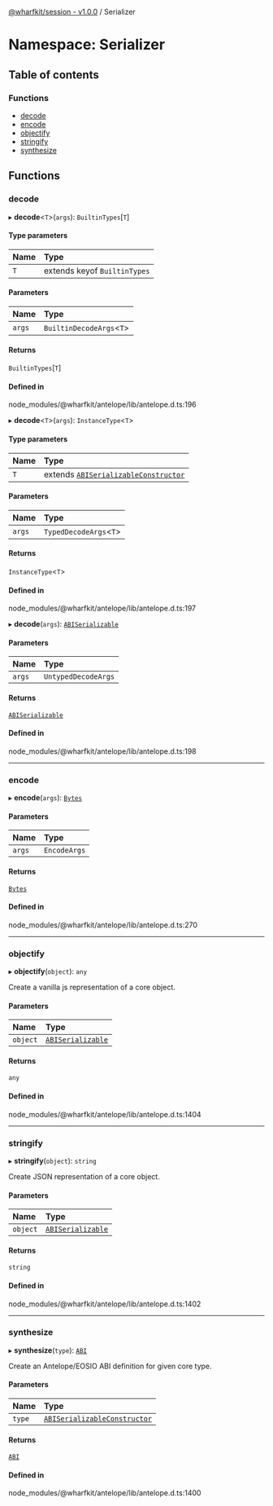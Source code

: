 [@wharfkit/session - v1.0.0](/docs/testREADME.md) / Serializer

# Namespace: Serializer

## Table of contents

### Functions

- [decode](/docs/testmodules/Serializer.md#decode)
- [encode](/docs/testmodules/Serializer.md#encode)
- [objectify](/docs/testmodules/Serializer.md#objectify)
- [stringify](/docs/testmodules/Serializer.md#stringify)
- [synthesize](/docs/testmodules/Serializer.md#synthesize)

## Functions

### decode

▸ **decode**<`T`\>(`args`): `BuiltinTypes`[`T`]

#### Type parameters

| Name | Type |
| :------ | :------ |
| `T` | extends keyof `BuiltinTypes` |

#### Parameters

| Name | Type |
| :------ | :------ |
| `args` | `BuiltinDecodeArgs`<`T`\> |

#### Returns

`BuiltinTypes`[`T`]

#### Defined in

node_modules/@wharfkit/antelope/lib/antelope.d.ts:196

▸ **decode**<`T`\>(`args`): `InstanceType`<`T`\>

#### Type parameters

| Name | Type |
| :------ | :------ |
| `T` | extends [`ABISerializableConstructor`](/docs/testinterfaces/ABISerializableConstructor.md) |

#### Parameters

| Name | Type |
| :------ | :------ |
| `args` | `TypedDecodeArgs`<`T`\> |

#### Returns

`InstanceType`<`T`\>

#### Defined in

node_modules/@wharfkit/antelope/lib/antelope.d.ts:197

▸ **decode**(`args`): [`ABISerializable`](/docs/testREADME.md#abiserializable)

#### Parameters

| Name | Type |
| :------ | :------ |
| `args` | `UntypedDecodeArgs` |

#### Returns

[`ABISerializable`](/docs/testREADME.md#abiserializable)

#### Defined in

node_modules/@wharfkit/antelope/lib/antelope.d.ts:198

___

### encode

▸ **encode**(`args`): [`Bytes`](/docs/testclasses/Bytes.md)

#### Parameters

| Name | Type |
| :------ | :------ |
| `args` | `EncodeArgs` |

#### Returns

[`Bytes`](/docs/testclasses/Bytes.md)

#### Defined in

node_modules/@wharfkit/antelope/lib/antelope.d.ts:270

___

### objectify

▸ **objectify**(`object`): `any`

Create a vanilla js representation of a core object.

#### Parameters

| Name | Type |
| :------ | :------ |
| `object` | [`ABISerializable`](/docs/testREADME.md#abiserializable) |

#### Returns

`any`

#### Defined in

node_modules/@wharfkit/antelope/lib/antelope.d.ts:1404

___

### stringify

▸ **stringify**(`object`): `string`

Create JSON representation of a core object.

#### Parameters

| Name | Type |
| :------ | :------ |
| `object` | [`ABISerializable`](/docs/testREADME.md#abiserializable) |

#### Returns

`string`

#### Defined in

node_modules/@wharfkit/antelope/lib/antelope.d.ts:1402

___

### synthesize

▸ **synthesize**(`type`): [`ABI`](/docs/testclasses/ABI-1.md)

Create an Antelope/EOSIO ABI definition for given core type.

#### Parameters

| Name | Type |
| :------ | :------ |
| `type` | [`ABISerializableConstructor`](/docs/testinterfaces/ABISerializableConstructor.md) |

#### Returns

[`ABI`](/docs/testclasses/ABI-1.md)

#### Defined in

node_modules/@wharfkit/antelope/lib/antelope.d.ts:1400

